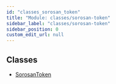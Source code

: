 ```yaml
---
id: "classes_sorosan_token"
title: "Module: classes/sorosan-token"
sidebar_label: "classes/sorosan-token"
sidebar_position: 0
custom_edit_url: null
---
```


## Classes

- [SorosanToken](../classes/classes_sorosan_token.SorosanToken.md)
